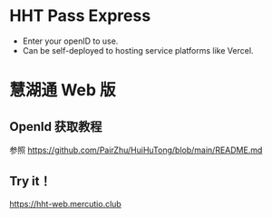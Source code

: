# HHT Pass Express
- Enter your openID to use.
- Can be self-deployed to hosting service platforms like Vercel.

# 慧湖通 Web 版
## OpenId 获取教程
参照 https://github.com/PairZhu/HuiHuTong/blob/main/README.md

## Try it！
https://hht-web.mercutio.club


